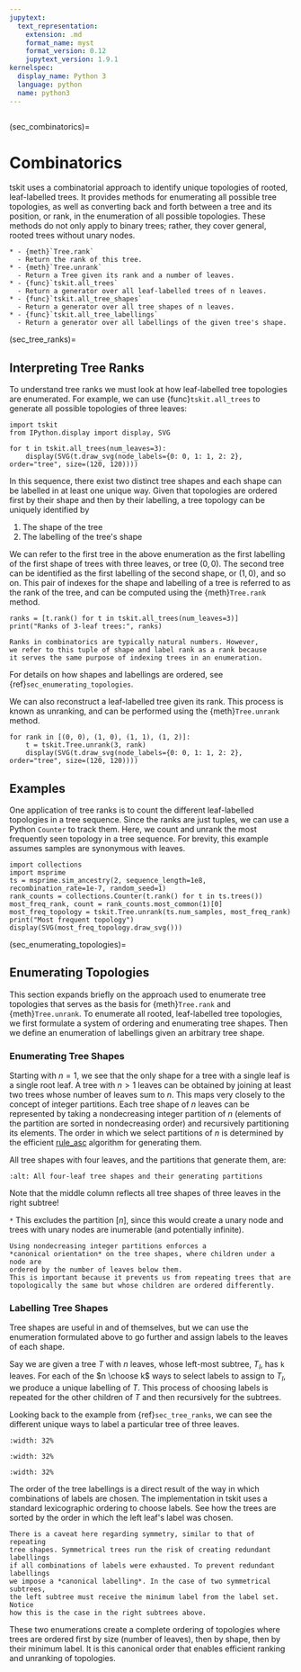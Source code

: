 ```yaml
---
jupytext:
  text_representation:
    extension: .md
    format_name: myst
    format_version: 0.12
    jupytext_version: 1.9.1
kernelspec:
  display_name: Python 3
  language: python
  name: python3
---
```


```{currentmodule} tskit
```

(sec_combinatorics)=

# Combinatorics

tskit uses a combinatorial approach to identify unique topologies of
rooted, leaf-labelled trees. It provides methods
for enumerating all possible tree topologies, as well as converting
back and forth between a tree and its position, or rank, in the
enumeration of all possible topologies.
These methods do not only apply to binary trees;
rather, they cover general, rooted trees without unary nodes.

```{list-table} 
* - {meth}`Tree.rank`
  - Return the rank of this tree.
* - {meth}`Tree.unrank`
  - Return a Tree given its rank and a number of leaves.
* - {func}`tskit.all_trees`
  - Return a generator over all leaf-labelled trees of n leaves.
* - {func}`tskit.all_tree_shapes`
  - Return a generator over all tree shapes of n leaves.
* - {func}`tskit.all_tree_labellings`
  - Return a generator over all labellings of the given tree's shape.
```

(sec_tree_ranks)=

## Interpreting Tree Ranks

To understand tree ranks we must look at how leaf-labelled tree topologies
are enumerated. For example, we can use {func}`tskit.all_trees`
to generate all possible topologies of three leaves:

```{code-cell} ipython3
import tskit
from IPython.display import display, SVG

for t in tskit.all_trees(num_leaves=3):
    display(SVG(t.draw_svg(node_labels={0: 0, 1: 1, 2: 2}, order="tree", size=(120, 120))))
```

In this sequence, there exist two distinct tree shapes and each shape
can be labelled in at least one unique way. Given that topologies are
ordered first by their shape and then by their labelling, a tree
topology can be uniquely identified by

1. The shape of the tree
2. The labelling of the tree's shape

We can refer to the first tree in the above enumeration as the
first labelling of the first shape of trees with three leaves, or tree
$(0, 0)$. The second tree can be identified as the first labelling
of the second shape, or $(1, 0)$, and so on.
This pair of indexes for the shape and labelling of a tree is referred
to as the rank of the tree, and can be computed using the
{meth}`Tree.rank` method.

```{code-cell} ipython3
ranks = [t.rank() for t in tskit.all_trees(num_leaves=3)]
print("Ranks of 3-leaf trees:", ranks)
```

```{note}
Ranks in combinatorics are typically natural numbers. However,
we refer to this tuple of shape and label rank as a rank because
it serves the same purpose of indexing trees in an enumeration.
```

For details on how shapes and labellings are ordered, see
{ref}`sec_enumerating_topologies`.

We can also reconstruct a leaf-labelled tree given its rank. This process
is known as unranking, and can be performed using the {meth}`Tree.unrank`
method.

```{code-cell} ipython3
for rank in [(0, 0), (1, 0), (1, 1), (1, 2)]:
    t = tskit.Tree.unrank(3, rank)
    display(SVG(t.draw_svg(node_labels={0: 0, 1: 1, 2: 2}, order="tree", size=(120, 120))))
```

## Examples

One application of tree ranks is to count the different
leaf-labelled topologies in a tree sequence. Since the ranks
are just tuples, we can use a Python ``Counter`` to track them.
Here, we count and unrank the most frequently seen
topology in a tree sequence. For brevity, this example assumes
samples are synonymous with leaves.

```{code-cell} ipython3
import collections
import msprime
ts = msprime.sim_ancestry(2, sequence_length=1e8, recombination_rate=1e-7, random_seed=1)
rank_counts = collections.Counter(t.rank() for t in ts.trees())
most_freq_rank, count = rank_counts.most_common(1)[0]
most_freq_topology = tskit.Tree.unrank(ts.num_samples, most_freq_rank)
print("Most frequent topology")
display(SVG(most_freq_topology.draw_svg()))
```

(sec_enumerating_topologies)=

## Enumerating Topologies

This section expands briefly on the approach used to enumerate
tree topologies that serves as the basis for {meth}`Tree.rank`
and {meth}`Tree.unrank`.
To enumerate all rooted, leaf-labelled tree topologies, we first
formulate a system of ordering and enumerating tree shapes. Then
we define an enumeration of labellings given an arbitrary tree shape.

### Enumerating Tree Shapes

Starting with $n = 1$, we see that the only shape for a tree
with a single leaf is a single root leaf. A tree with $n > 1$
leaves can be obtained by joining at least two trees whose number of
leaves sum to $n$.
This maps very closely to the concept of integer partitions.
Each tree shape of $n$ leaves can be represented by taking a
nondecreasing integer partition of $n$ (elements of the partition
are sorted in nondecreasing order) and recursively partitioning its
elements. The order in which we select partitions of $n$ is
determined by the efficient
[rule_asc](http://jeromekelleher.net/generating-integer-partitions.html)
algorithm for generating them.

All tree shapes with four leaves, and the partitions that generate
them, are:

```{image} _static/four_leaf_tree_shapes.png
:alt: All four-leaf tree shapes and their generating partitions
```

Note that the middle column reflects all tree shapes of three leaves
in the right subtree!

`*` This excludes the partition $[n]$, since this would create a unary node
and trees with unary nodes are inumerable (and potentially infinite).

```{note}
Using nondecreasing integer partitions enforces a
*canonical orientation* on the tree shapes, where children under a node are
ordered by the number of leaves below them.
This is important because it prevents us from repeating trees that are
topologically the same but whose children are ordered differently.
```

### Labelling Tree Shapes

Tree shapes are useful in and of themselves, but we can use the enumeration
formulated above to go further and assign labels to the leaves of each shape.

Say we are given a tree $T$ with $n$ leaves, whose left-most
subtree, $T_l$, has `k` leaves. For each of the $n \choose k$
ways to select labels to assign to $T_l$, we produce a unique labelling
of $T$. This process of choosing labels is repeated for the other
children of $T$ and then recursively for the subtrees.

Looking back to the example from {ref}`sec_tree_ranks`, we can see
the different unique ways to label a particular tree of three leaves.

```{image} _static/topology_1_0.svg
:width: 32%
```

```{image} _static/topology_1_1.svg
:width: 32%
```

```{image} _static/topology_1_2.svg
:width: 32%
```

The order of the tree labellings is a direct result of the way in which
combinations of labels are chosen. The implementation in tskit uses a
standard lexicographic ordering to choose labels. See how the trees
are sorted by the order in which the left leaf's label was chosen.

```{note}
There is a caveat here regarding symmetry, similar to that of repeating
tree shapes. Symmetrical trees run the risk of creating redundant labellings
if all combinations of labels were exhausted. To prevent redundant labellings
we impose a *canonical labelling*. In the case of two symmetrical subtrees,
the left subtree must receive the minimum label from the label set. Notice
how this is the case in the right subtrees above.
```

These two enumerations create a complete ordering of topologies where trees are
ordered first by size (number of leaves), then by shape, then by their minimum
label. It is this canonical order that enables efficient ranking and unranking
of topologies.

